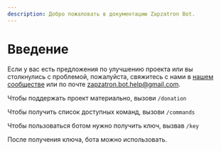 ```yaml
---
description: Добро пожаловать в документацию Zapzatron Bot.
---
```


# Введение

Если у вас есть предложения по улучшению проекта или вы столкнулись с проблемой, пожалуйста, свяжитесь с нами в [нашем сообществе](https://t.me/Zapzatron\_Bot\_Club) или по почте [zapzatron.bot.help@gmail.com](mailto:zapzatron.bot.help@gmail.com).

Чтобы поддержать проект материально,  вызови `/donation`

Чтобы получить список доступных команд, вызови `/commands`

Чтобы пользоваться ботом нужно получить ключ, вызвав `/key`

После получения ключа, бота можно использовать.
